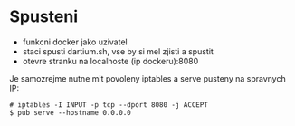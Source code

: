 Spusteni
========
  - funkcni docker jako uzivatel
  - staci spusti dartium.sh, vse by si mel zjisti a spustit
  - otevre stranku na localhoste (ip dockeru):8080

Je samozrejme nutne mit povoleny iptables a serve pusteny na spravnych IP:

```
# iptables -I INPUT -p tcp --dport 8080 -j ACCEPT
$ pub serve --hostname 0.0.0.0
```
